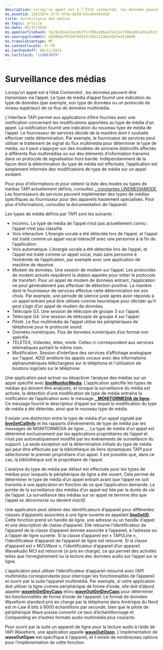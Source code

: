 ```yaml
---
description: Lorsqu’un appel est à l’État connected, les données peuvent être transmises via l’appel. Le type de média d’appel fournit une indication du type de données (par exemple, son type de données ou un protocole de niveau supérieur) de ce flux de données multimédia.
ms.assetid: 3281387e-3f72-4fda-8199-b3ce6e45e910
title: Surveillance des médias
ms.topic: article
ms.date: 05/31/2018
ms.openlocfilehash: fa29b26e422ecbb3f1cf66ce0babfee1147508ad8c42da20c5340793460d1c08
ms.sourcegitcommit: e858bbe701567d4583c50a11326e42d7ea51804b
ms.translationtype: MT
ms.contentlocale: fr-FR
ms.lasthandoff: 08/11/2021
ms.locfileid: "118863079"
---
```

# <a name="media-monitoring"></a>Surveillance des médias

Lorsqu’un appel est à l’état *Connected* , les données peuvent être transmises via l’appel. Le type de média d’appel fournit une indication du type de données (par exemple, son type de données ou un protocole de niveau supérieur) de ce flux de données multimédia.

L’interface TAPI permet aux applications d’être fournies avec une notification concernant les modifications apportées au type de média d’un appel. La notification fournit une indication du nouveau type de média de l’appel. Le fournisseur de services décide de la manière dont il souhaite effectuer cette détermination. Par exemple, le fournisseur de services peut utiliser le traitement de signal du flux multimédia pour déterminer le type de média, ou il peut s’appuyer sur des modèles de sonnerie distinctifs affectés à différents flux multimédias ou sur des éléments d’information transmis dans un protocole de signalisation hors bande. Indépendamment de la façon dont la détermination du type de média est effectuée, l’application est simplement informée des modifications de type de média sur un appel existant.

Pour plus d’informations et pour obtenir la liste des modes ou types de médias TAPI actuellement définis, consultez [ \_ constantes LINEMEDIAMODE](linemediamode--constants.md). Les fournisseurs de services peuvent implémenter des types de médias spécifiques au fournisseur pour des appareils hautement spécialisés. Pour plus d’informations, consultez la documentation de l’appareil.

Les types de média définis par TAPI sont les suivants :

-   Inconnu. Le type de média de l’appel n’est pas actuellement connu : l’appel n’est pas classifié.
-   Voix interactive. L’énergie vocale a été détectée lors de l’appel, et l’appel est traité comme un appel vocal interactif avec une personne à la fin de l’application.
-   Voix automatique. L’énergie vocale a été détectée lors de l’appel, et l’appel est traité comme un appel vocal, mais sans personne à l’extrémité de l’application, par exemple avec une application de machine de réponse.
-   Modem de données. Une session de modem sur l’appel. Les protocoles de modem actuels requièrent la station appelée pour initier le protocole de transfert. Pour un appel de modem de données entrant, l’application ne peut généralement pas effectuer de détection positive. La manière dont le fournisseur de services effectue cette détermination est son choix. Par exemple, une période de silence juste après avoir répondu à un appel entrant peut être utilisée comme heuristique pour décider qu’il peut s’agir d’un appel de modem de données.
-   Télécopie G3. Une session de télécopie de groupe 3 sur l’appel.
-   Télécopie G4. Une session de télécopie de groupe 4 sur l’appel.
-   Piloté. Le flux multimédia de l’appel utilise les périphériques de téléphonie pour le protocole sourd.
-   Données numériques. Flux de données numériques d’un format non spécifié.
-   TELETEX, Videotex, télex, mixte. Celles-ci correspondent aux services télématiques portant le même nom.
-   Modification. Session d’interface des services d’affichage analogique sur l’appel. ADSI améliore les appels vocaux avec des informations alphanumériques téléchargées sur le téléphone et l’utilisation de boutons logiciels sur le téléphone.

Une application peut activer ou désactiver l’analyse des médias sur un appel spécifié avec [**lineMonitorMedia**](/windows/desktop/api/Tapi/nf-tapi-linemonitormedia). L’application spécifie les types de médias qui doivent être analysés, et lorsque la surveillance du média est activée, la détection d’une modification de type de média entraîne la notification de l’application avec le message [**\_ MONITORMEDIA de ligne**](line-monitormedia.md) . Ce message fournit le descripteur d’appel sur lequel la modification du type de média a été détectée, ainsi que le nouveau type de média.

Il existe une distinction entre le type de média d’un appel signalé par [**lineGetCallInfo**](/windows/desktop/api/Tapi/nf-tapi-linegetcallinfo) et les rapports d’événements de type de média par les messages de MONITORMEDIA de ligne \_ . Le type de média d’un appel est déterminé exclusivement par les applications propriétaires de l’appel et n’est pas automatiquement modifié par les événements de surveillance du support. La seule exception est la détermination initiale du type de média qui peut être effectuée par la bibliothèque de liens dynamiques TAPI pour sélectionner le premier propriétaire d’un appel. Il est possible que, dans ce cas, la bibliothèque soit le propriétaire de l’appel.

L’analyse du type de média par défaut est effectuée pour les types de médias pour lesquels le périphérique de ligne a été ouvert. Cela permet de déterminer le type de média d’un appel entrant avant que l’appel ne soit transmis à une application en fonction de ce que l’application demande. La portée de la surveillance des médias d’un appel est liée par la durée de vie de l’appel. La surveillance des médias sur un appel se termine dès que l’appel *se déconnecte* ou devient *inactif*.

Une application peut obtenir des identificateurs d’appareil pour différentes classes d’appareils associées à une ligne ouverte en appelant [**lineGetID**](/windows/desktop/api/Tapi/nf-tapi-linegetid). Cette fonction prend un handle de ligne, une adresse ou un handle d’appel et une description de classe d’appareil. Elle retourne l’identificateur de l’appareil de la classe d’appareil donnée associée à l’appareil, à l’adresse ou à l’appel de ligne ouverte. Si la classe d’appareil est « TAPI/Line », l’identificateur d’appareil de l’appareil de ligne est retourné. Si la classe d’appareil est « MCI/Wave », l’identificateur d’appareil d’un appareil WaveAudio MCI est retourné (si pris en charge), ce qui permet des activités telles que l’enregistrement ou la lecture des données audio sur l’appel sur la ligne.

L’application peut utiliser l’identificateur d’appareil retourné avec l’API multimédia correspondante pour interroger les fonctionnalités de l’appareil et ouvrir par la suite l’appareil multimédia. Par exemple, si votre application doit utiliser la ligne comme périphérique de forme d’onde, elle doit d’abord appeler [**waveInGetDevCaps**](/windows/win32/api/mmeapi/nf-mmeapi-waveingetdevcaps) et/ou [**waveOutGetDevCaps**](/windows/win32/api/mmeapi/nf-mmeapi-waveoutgetdevcaps) pour déterminer les fonctionnalités de forme d’onde de l’appareil. Le format de données Waveform standard pris en charge par la téléphonie dans Amérique du Nord est m-Law 8 bits à 8000 échantillons par seconde, bien que le pilote de périphérique Wave puisse convertir ce taux d’échantillonnage et Companding en d’autres formats audio multimédia plus courants.

Pour ouvrir par la suite un appareil de ligne pour la lecture audio à l’aide de l’API Waveform, une application appelle [**waveOutOpen**](/windows/win32/api/mmeapi/nf-mmeapi-waveoutopen). L’implémentation de **waveOutOpen** est spécifique à l’appareil, et il existe de nombreuses options pour l’implémentation de cette fonction.

 

 
